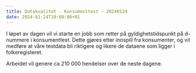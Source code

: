 ```yaml
---
title: Datakvalitet - Konsumenttest - 20240124
date: 2024-01-24T10:00:00+01
---
```


I løpet av dagen vil vi starte en jobb som retter på gyldighetstidspunkt på d-nummere i konsumenttest. Dette gjøres etter innspill fra konsumenter, og vil medføre at våre testdata bli riktigere og likere de dataene som ligger i folkeregisteret. 

Arbeidet vil genere ca 210 000 hendelser over de neste dagene. 
